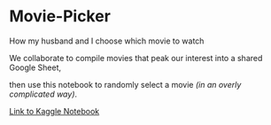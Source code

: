 # Movie-Picker
How my husband and I choose which movie to watch

We collaborate to compile movies that peak our interest into a shared Google Sheet, 

then use this notebook to randomly select a movie *(in an overly complicated way)*.

[Link to Kaggle Notebook](https://www.kaggle.com/code/brittasmith/movie-picker-overly-complicated-fun)
